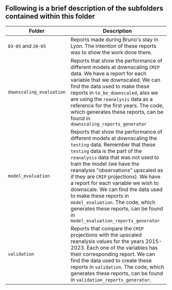 ## Following is a brief description of the subfolders contained within this folder

|Folder|Description|
|------|-----------|
|`03-05` and `20-05`|Reports made during Bruno's stay in Lyon. The intention of these reports was to show the work done there.|
|`downscaling_evaluation`|Reports that show the performance of different models at downscaling `CMIP` data. We have a report for each variable that we downscaled. We can find the data used to make these reports in `to_be_downscaled`, also we are using the `reanalysis` data as a reference for the first years. The code, which generates these reports, can be found in `downscaling_reports_generator`| 
|`model_evaluation`|Reports that show the performance of different models at downscaling the `testing` data. Remember that these `testing` data is the part of the `reanalysis` data that was not used to train the model (we have the reanalysis "observations" upscaled as if they are `CMIP` projections). We have a report for each variable we wish to downscale. We can find the data used to make these reports in `model_evaluation`. The code, which generates these reports, can be found in `model_evaluation_reports_generator`|
|`validation`|Reports that compare the `CMIP` projections with the upscaled reanalysis values for the years 2015-2023. Each one of the variables has their corresponding report. We can find the data used to create these reports in `validation`. The code, which generates these reports, can be found in `validation_reports_generator`.
